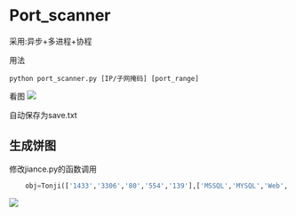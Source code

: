 # Port_scanner

采用:异步+多进程+协程

用法
```
python port_scanner.py [IP/子网掩码] [port_range]
```

看图
![](https://s2.ax1x.com/2019/10/24/KauV2R.md.png)

自动保存为save.txt


## 生成饼图
修改jiance.py的函数调用
```python
    obj=Tonji(['1433','3306','80','554','139'],['MSSQL','MYSQL','Web','Video source','shared']) #第一个列表为要生成数据的对象，第二个为对应的端口名称，记得两者数量得相等
```
![](https://s2.ax1x.com/2019/10/25/KdPV4P.png)
